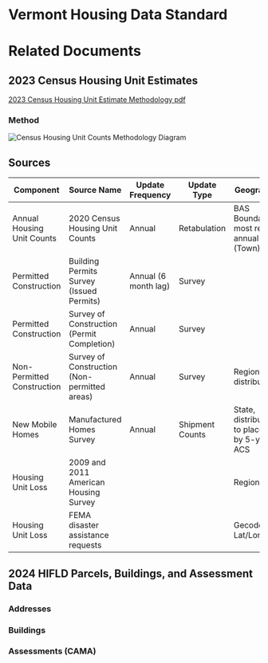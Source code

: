 # Vermont Housing Data Standard

# Related Documents

## 2023 Census Housing Unit Estimates
[2023 Census Housing Unit Estimate Methodology pdf](https://www2.census.gov/programs-surveys/popest/technical-documentation/methodology/2020-2023/2023-hu-meth.pdf)

### Method

![Census Housing Unit Counts Methodology Diagram](https://github.com/user-attachments/assets/3fb19eaa-821c-4fed-a3f2-33bb1fb1c1fb)

## Sources

| Component                  | Source Name                                  | Update Frequency     | Update Type     | Geography                                 |
|----------------------------|----------------------------------------------|----------------------|-----------------|-------------------------------------------|
| Annual Housing Unit Counts | 2020 Census Housing Unit Counts              | Annual               | Retabulation    | BAS Boundaries, most recent annual (Town) |
| Permitted Construction     | Building Permits Survey (Issued Permits)     | Annual (6 month lag) | Survey          |                                           |
| Permitted Construction     | Survey of Construction (Permit Completion)   | Annual               | Survey          |                                           |
| Non-Permitted Construction | Survey of Construction (Non-permitted areas) | Annual               | Survey          | Regional, distributed                     |
| New Mobile Homes           | Manufactured Homes Survey                    | Annual               | Shipment Counts | State, distributed to places by 5-yr ACS  |
| Housing Unit Loss          | 2009 and 2011 American Housing Survey        |                      |                 | Regional                                  |
| Housing Unit Loss          | FEMA disaster assistance requests            |                      |                 | Gecoded Lat/Lon                           |

## 2024 HIFLD Parcels, Buildings, and Assessment Data

### Addresses

### Buildings

### Assessments (CAMA)
